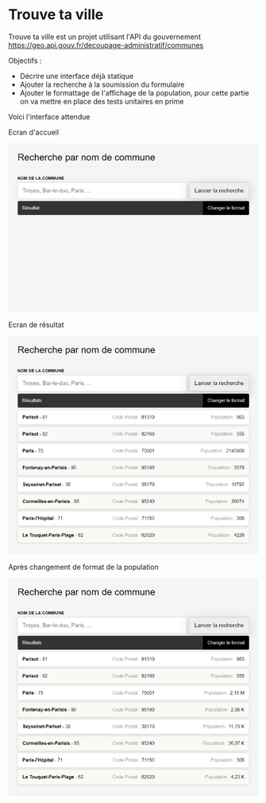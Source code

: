 # Trouve ta ville

Trouve ta ville est un projet utilisant l'API du gouvernement https://geo.api.gouv.fr/decoupage-administratif/communes

Objectifs :

  - Décrire une interface déjà statique
  - Ajouter la recherche à la soumission du formulaire
  - Ajouter le formattage de l'affichage de la population, pour cette partie on va mettre en place des tests unitaires en prime


Voici l'interface attendue

Ecran d'accueil

![](./docs/screen1.png)

Ecran de résultat

![](./docs/screen2.png)

Après changement de format de la population

![](./docs/screen3.png)